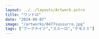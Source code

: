 ```yaml
---
layout: ../../layouts/Artwork.astro
title: "ワンドロ"
date: "2024-09-07"
image: "/artworks/0477sussurro.jpg"
tags: ["アークナイツ","ススーロ","ケモミミ"]
---
```


